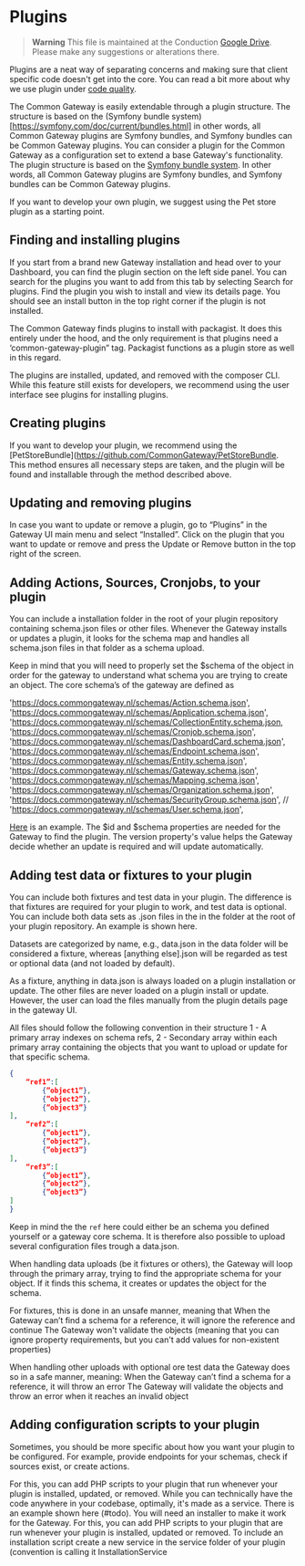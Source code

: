 # Plugins

> **Warning**
> This file is maintained at the Conduction [Google Drive](https://docs.google.com/document/d/1TOQbfFrwDel4sF2D36tGjDAZJD9K7P0VKd9I10JDVy0/edit). Please make any suggestions or alterations there.

Plugins are a neat way of separating concerns and making sure that client specific code doesn't get into the core. You can read a bit more about why we use plugin under [code quality](Code_quality.md).

The Common Gateway is easily extendable through a plugin structure. The structure is based on the (Symfony bundle system)[https://symfony.com/doc/current/bundles.html] in other words, all Common Gateway plugins are Symfony bundles, and Symfony bundles can be Common Gateway plugins.
You can consider a plugin for the Common Gateway as a configuration set to extend a base Gateway's functionality. The plugin structure is based on the [Symfony bundle system](https://symfony.com/doc/current/bundles.html). In other words, all Common Gateway plugins are Symfony bundles, and Symfony bundles can be Common Gateway plugins.

If you want to develop your own plugin, we suggest using the Pet store plugin as a starting point.

## Finding and installing plugins

If you start from a brand new Gateway installation and head over to your Dashboard, you can find the plugin section on the left side panel. You can search for the plugins you want to add from this tab by selecting Search for plugins. Find the plugin you wish to install and view its details page. You should see an install button in the top right corner if the plugin is not installed.

The Common Gateway finds plugins to install with packagist. It does this entirely under the hood, and the only requirement is that plugins need a ‘common-gateway-plugin” tag. Packagist functions as a plugin store as well in this regard.

The plugins are installed, updated, and removed with the composer CLI. While this feature still exists for developers, we recommend using the user interface see plugins for installing plugins.


## Creating plugins
If you want to develop your plugin, we recommend using the [PetStoreBundle](https://github.com/CommonGateway/PetStoreBundle. This method ensures all necessary steps are taken, and the plugin will be found and installable through the method described above.
## Updating and removing plugins

In case you want to update or remove a plugin, go to “Plugins” in the Gateway UI main menu and select “Installed”. Click on the plugin that you want to update or remove and press the Update or Remove button in the top right of the screen.

## Adding Actions, Sources, Cronjobs, to your plugin

You can include a installation folder in the root of your plugin repository containing schema.json files or other files. Whenever the Gateway installs or updates a plugin, it looks for the schema map and handles all schema.json files in that folder as a schema upload.

Keep in mind that you will need to properly set the $schema of the object in order for the gateway to understand what schema you are trying to create an object. The core schema’s of the gateway are defined as

'https://docs.commongateway.nl/schemas/Action.schema.json',
'https://docs.commongateway.nl/schemas/Application.schema.json',
'https://docs.commongateway.nl/schemas/CollectionEntity.schema.json,
'https://docs.commongateway.nl/schemas/Cronjob.schema.json',
'https://docs.commongateway.nl/schemas/DashboardCard.schema.json',
'https://docs.commongateway.nl/schemas/Endpoint.schema.json',
'https://docs.commongateway.nl/schemas/Entity.schema.json',
'https://docs.commongateway.nl/schemas/Gateway.schema.json',
'https://docs.commongateway.nl/schemas/Mapping.schema.json',
'https://docs.commongateway.nl/schemas/Organization.schema.json',
'https://docs.commongateway.nl/schemas/SecurityGroup.schema.json',
//  'https://docs.commongateway.nl/schemas/User.schema.json',

[Here](https://github.com/CommonGateway/CoreBundle/blob/master/Schema/example.json) is an example. The $id and $schema properties are needed for the Gateway to find the plugin. The version property's value helps the Gateway decide whether an update is required and will update automatically.


## Adding test data or fixtures to your plugin

You can include both fixtures and test data in your plugin. The difference is that fixtures are required for your plugin to work, and test data is optional. You can include both data sets as .json files in the in the folder at the root of your plugin repository. An example is shown here.

Datasets are categorized by name, e.g., data.json in the data folder will be considered a fixture, whereas [anything else].json will be regarded as test or optional data (and not loaded  by default).

As a fixture, anything in data.json is always loaded on a plugin installation or update. The other files are never loaded on a plugin install or update. However, the user can load the files manually from the plugin details page in the gateway UI.


All files should follow the following convention in their structure
1 - A primary array indexes on schema refs,
2 - Secondary array within each primary array containing the objects that you want to upload or update for that specific schema.

```json
{
	“ref1”:[
		{”object1”},
		{”object2”},
		{”object3”}
],
	“ref2”:[
		{”object1”},
		{”object2”},
		{”object3”}
],
	“ref3”:[
		{”object1”},
		{”object2”},
		{”object3”}
]
}
```

Keep in mind the the `ref` here could either be an schema you defined yourself or a gateway core schema. It is therefore also possible to upload several configuration files trough a data.json.

When handling data uploads (be it fixtures or others), the Gateway will loop through the primary array, trying to find the appropriate schema for your object. If it finds this schema, it creates or updates the object for the schema.

For fixtures, this is done in an unsafe manner, meaning that
When the Gateway can’t find a schema for a reference, it will ignore the reference and continue
The Gateway won't validate the objects (meaning that you can ignore property requirements, but you can't add values for non-existent properties)

When handling other uploads with optional ore test data the Gateway does so in a safe manner, meaning:
When the Gateway can’t find a schema for a reference, it will throw an error
The Gateway will validate the objects and throw an error when it reaches an invalid object

## Adding configuration scripts to your plugin

Sometimes, you should be more specific about how you want your plugin to be configured. For example, provide endpoints for your schemas, check if sources exist, or create actions.

For this, you can add PHP scripts to your plugin that run whenever your plugin is installed, updated, or removed. While you can technically have the code anywhere in your codebase, optimally, it's made as a service. There is an example shown here (#todo). You will need an installer to make it work for the Gateway.
For this, you can add PHP scripts to your plugin that are run whenever your plugin is installed, updated or removed. To include an installation script create a new service in the service folder of your plugin (convention is calling it InstallationService



